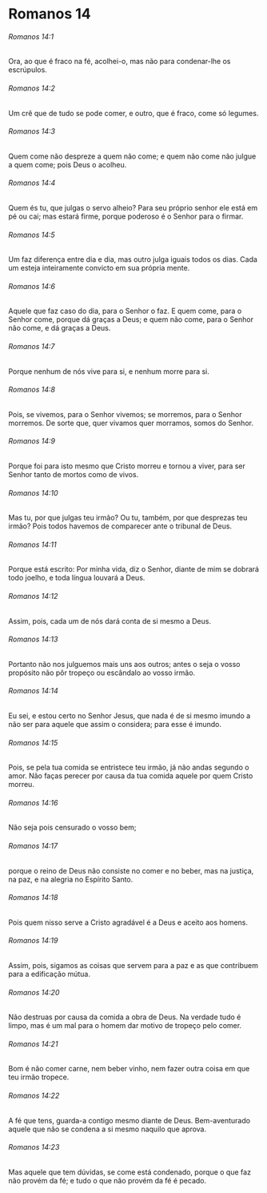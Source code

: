 # Romanos 14

###### Romanos 14:1

Ora, ao que é fraco na fé, acolhei-o, mas não para condenar-lhe os escrúpulos.

###### Romanos 14:2

Um crê que de tudo se pode comer, e outro, que é fraco, come só legumes.

###### Romanos 14:3

Quem come não despreze a quem não come; e quem não come não julgue a quem come; pois Deus o acolheu.

###### Romanos 14:4

Quem és tu, que julgas o servo alheio? Para seu próprio senhor ele está em pé ou cai; mas estará firme, porque poderoso é o Senhor para o firmar.

###### Romanos 14:5

Um faz diferença entre dia e dia, mas outro julga iguais todos os dias. Cada um esteja inteiramente convicto em sua própria mente.

###### Romanos 14:6

Aquele que faz caso do dia, para o Senhor o faz. E quem come, para o Senhor come, porque dá graças a Deus; e quem não come, para o Senhor não come, e dá graças a Deus.

###### Romanos 14:7

Porque nenhum de nós vive para si, e nenhum morre para si.

###### Romanos 14:8

Pois, se vivemos, para o Senhor vivemos; se morremos, para o Senhor morremos. De sorte que, quer vivamos quer morramos, somos do Senhor.

###### Romanos 14:9

Porque foi para isto mesmo que Cristo morreu e tornou a viver, para ser Senhor tanto de mortos como de vivos.

###### Romanos 14:10

Mas tu, por que julgas teu irmão? Ou tu, também, por que desprezas teu irmão? Pois todos havemos de comparecer ante o tribunal de Deus.

###### Romanos 14:11

Porque está escrito: Por minha vida, diz o Senhor, diante de mim se dobrará todo joelho, e toda língua louvará a Deus.

###### Romanos 14:12

Assim, pois, cada um de nós dará conta de si mesmo a Deus.

###### Romanos 14:13

Portanto não nos julguemos mais uns aos outros; antes o seja o vosso propósito não pôr tropeço ou escândalo ao vosso irmão.

###### Romanos 14:14

Eu sei, e estou certo no Senhor Jesus, que nada é de si mesmo imundo a não ser para aquele que assim o considera; para esse é imundo.

###### Romanos 14:15

Pois, se pela tua comida se entristece teu irmão, já não andas segundo o amor. Não faças perecer por causa da tua comida aquele por quem Cristo morreu.

###### Romanos 14:16

Não seja pois censurado o vosso bem;

###### Romanos 14:17

porque o reino de Deus não consiste no comer e no beber, mas na justiça, na paz, e na alegria no Espírito Santo.

###### Romanos 14:18

Pois quem nisso serve a Cristo agradável é a Deus e aceito aos homens.

###### Romanos 14:19

Assim, pois, sigamos as coisas que servem para a paz e as que contribuem para a edificação mútua.

###### Romanos 14:20

Não destruas por causa da comida a obra de Deus. Na verdade tudo é limpo, mas é um mal para o homem dar motivo de tropeço pelo comer.

###### Romanos 14:21

Bom é não comer carne, nem beber vinho, nem fazer outra coisa em que teu irmão tropece.

###### Romanos 14:22

A fé que tens, guarda-a contigo mesmo diante de Deus. Bem-aventurado aquele que não se condena a si mesmo naquilo que aprova.

###### Romanos 14:23

Mas aquele que tem dúvidas, se come está condenado, porque o que faz não provém da fé; e tudo o que não provém da fé é pecado.

